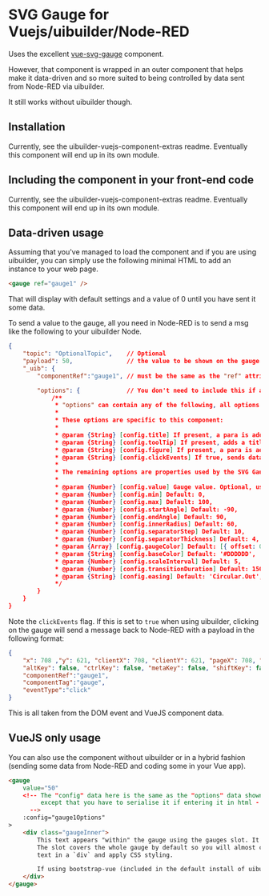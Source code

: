 # SVG Gauge for Vuejs/uibuilder/Node-RED

Uses the excellent [vue-svg-gauge](https://github.com/hellocomet/vue-svg-gauge) component.

However, that component is wrapped in an outer component that helps make it data-driven
and so more suited to being controlled by data sent from Node-RED via uibuilder.

It still works without uibuilder though.

## Installation

Currently, see the uibuilder-vuejs-component-extras readme. Eventually this component will
end up in its own module.

## Including the component in your front-end code

Currently, see the uibuilder-vuejs-component-extras readme. Eventually this component will
end up in its own module.

## Data-driven usage

Assuming that you've managed to load the component and if you are using uibuilder, 
you can simply use the following minimal HTML to add an instance to your web page.

```html
<gauge ref="gauge1" />
```
That will display with default settings and a value of 0 until you have sent it some data.

To send a value to the gauge, all you need in Node-RED is to send a msg like the following to your uibuilder Node.

```json
{
    "topic": "OptionalTopic",    // Optional
    "payload": 50,               // the value to be shown on the gauge
    "_uib": {
        "componentRef":"gauge1", // must be the same as the "ref" attribute in your HTML

        "options": {             // You don't need to include this if all you are sending is the value
            /**
             * "options" can contain any of the following, all options are optional:
             *
             * These options are specific to this component:
             *
             * @param {String} [config.title] If present, a para is added above the chart. Default: 'uibuilder Gauge',
             * @param {String} [config.toolTip] If present, adds a title tooltip to the outer element. Default: undefined,
             * @param {String} [config.figure] If present, a para is added below the chart. Default: undefined,
             * @param {String} [config.clickEvents] If true, sends data back to uibuilder if clicked. Default: false,
             *
             * The remaining options are properties used by the SVG Gauge component:
             * 
             * @param {Number} [config.value] Gauge value. Optional, use main value prop normally. Default: 0
             * @param {Number} [config.min] Default: 0,
             * @param {Number} [config.max] Default: 100,
             * @param {Number} [config.startAngle] Default: -90,
             * @param {Number} [config.endAngle] Default: 90,
             * @param {Number} [config.innerRadius] Default: 60,
             * @param {Number} [config.separatorStep] Default: 10,
             * @param {Number} [config.separatorThickness] Default: 4,
             * @param {Array} [config.gaugeColor] Default: [{ offset: 0, color: '#347AB0' }, { offset: 100, color: '#8CDFAD' }],
             * @param {String} [config.baseColor] Default: '#DDDDDD',
             * @param {Number} [config.scaleInterval] Default: 5,
             * @param {Number} [config.transitionDuration] Default: 1500,
             * @param {String} [config.easing] Default: 'Circular.Out', @see https://github.com/tweenjs/tween.js/
             */
        }
    }
}
```

Note the `clickEvents` flag. If this is set to `true` when using uibuilder, clicking on the gauge will send a message back to Node-RED with a payload in the following format:

```json
{
    "x": 708 ,"y": 621, "clientX": 708, "clientY": 621, "pageX": 708, "pageY": 621, "offsetX": 412, "offsetY": 84, "layerX": 432, "layerY": 144, "screenX": 708, "screenY": 724,
    "altKey": false, "ctrlKey": false, "metaKey": false, "shiftKey": false,
    "componentRef":"gauge1",
    "componentTag":"gauge",
    "eventType":"click"
}
```

This is all taken from the DOM event and VueJS component data.

## VueJS only usage

You can also use the component without uibuilder or in a hybrid fashion (sending some data from Node-RED and coding some in your Vue app).

```html
<gauge
    value="50"
    <!-- The "config" data here is the same as the "options" data shown above 
         except that you have to serialise it if entering it in html - better to pass it from a data object
      -->
    :config="gauge1Options" 
>
    <div class="gaugeInner">
        This text appears "within" the gauge using the gauges slot. It is obviously optional.
        The slot covers the whole gauge by default so you will almost certainly want to wrap
        text in a `div` and apply CSS styling.

        If using bootstrap-vue (included in the default install of uibuilder), you can use bootstrap styling and bootstrap-vue components.
    </div>
</gauge>
```